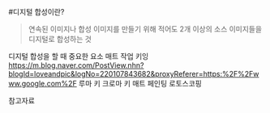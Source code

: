 #디지털 합성이란?
>연속된 이미지나 합성 이미지를 만들기 위해 적어도 2개 이상의 소스 이미지들을 디지털로 합성하는 것

디지털 합성을 할 때 중요한 요소 
매트 작업
키잉
https://m.blog.naver.com/PostView.nhn?blogId=loveandpic&logNo=220107843682&proxyReferer=https:%2F%2Fwww.google.com%2F
루마 키
크로마 키
매트 페인팅 
로토스코핑 


참고자료
